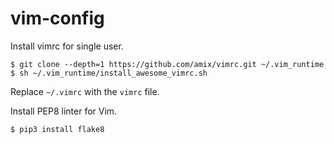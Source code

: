 # vim-config

Install vimrc for single user.

```buildoutcfg
$ git clone --depth=1 https://github.com/amix/vimrc.git ~/.vim_runtime
$ sh ~/.vim_runtime/install_awesome_vimrc.sh
```

Replace `~/.vimrc` with the `vimrc` file.

Install PEP8 linter for Vim.

```buildoutcfg
$ pip3 install flake8
```

